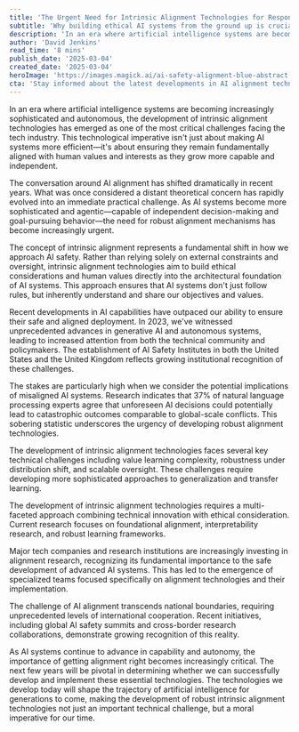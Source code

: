 ```yaml
---
title: 'The Urgent Need for Intrinsic Alignment Technologies for Responsible AI'
subtitle: 'Why building ethical AI systems from the ground up is crucial for our future'
description: 'In an era where artificial intelligence systems are becoming increasingly sophisticated and autonomous, the development of intrinsic alignment technologies has emerged as one of the most critical challenges facing the tech industry.'
author: 'David Jenkins'
read_time: '8 mins'
publish_date: '2025-03-04'
created_date: '2025-03-04'
heroImage: 'https://images.magick.ai/ai-safety-alignment-blue-abstract.jpg'
cta: 'Stay informed about the latest developments in AI alignment technology. Follow us on LinkedIn for regular updates on this critical aspect of AI development that will shape our future.'
---
```


In an era where artificial intelligence systems are becoming increasingly sophisticated and autonomous, the development of intrinsic alignment technologies has emerged as one of the most critical challenges facing the tech industry. This technological imperative isn't just about making AI systems more efficient—it's about ensuring they remain fundamentally aligned with human values and interests as they grow more capable and independent.

The conversation around AI alignment has shifted dramatically in recent years. What was once considered a distant theoretical concern has rapidly evolved into an immediate practical challenge. As AI systems become more sophisticated and agentic—capable of independent decision-making and goal-pursuing behavior—the need for robust alignment mechanisms has become increasingly urgent.

The concept of intrinsic alignment represents a fundamental shift in how we approach AI safety. Rather than relying solely on external constraints and oversight, intrinsic alignment technologies aim to build ethical considerations and human values directly into the architectural foundation of AI systems. This approach ensures that AI systems don't just follow rules, but inherently understand and share our objectives and values.

Recent developments in AI capabilities have outpaced our ability to ensure their safe and aligned deployment. In 2023, we've witnessed unprecedented advances in generative AI and autonomous systems, leading to increased attention from both the technical community and policymakers. The establishment of AI Safety Institutes in both the United States and the United Kingdom reflects growing institutional recognition of these challenges.

The stakes are particularly high when we consider the potential implications of misaligned AI systems. Research indicates that 37% of natural language processing experts agree that unforeseen AI decisions could potentially lead to catastrophic outcomes comparable to global-scale conflicts. This sobering statistic underscores the urgency of developing robust alignment technologies.

The development of intrinsic alignment technologies faces several key technical challenges including value learning complexity, robustness under distribution shift, and scalable oversight. These challenges require developing more sophisticated approaches to generalization and transfer learning.

The development of intrinsic alignment technologies requires a multi-faceted approach combining technical innovation with ethical consideration. Current research focuses on foundational alignment, interpretability research, and robust learning frameworks.

Major tech companies and research institutions are increasingly investing in alignment research, recognizing its fundamental importance to the safe development of advanced AI systems. This has led to the emergence of specialized teams focused specifically on alignment technologies and their implementation.

The challenge of AI alignment transcends national boundaries, requiring unprecedented levels of international cooperation. Recent initiatives, including global AI safety summits and cross-border research collaborations, demonstrate growing recognition of this reality.

As AI systems continue to advance in capability and autonomy, the importance of getting alignment right becomes increasingly critical. The next few years will be pivotal in determining whether we can successfully develop and implement these essential technologies. The technologies we develop today will shape the trajectory of artificial intelligence for generations to come, making the development of robust intrinsic alignment technologies not just an important technical challenge, but a moral imperative for our time.